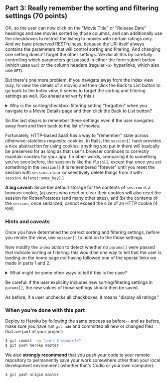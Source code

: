 
## Part 3: Really remember the sorting and filtering settings (70 points)

OK, so the user can now click on the "Movie Title" or "Release Date"
headings and see movies sorted by those columns, and can additionally
use the checkboxes to restrict the listing to movies with certain
ratings only. And we have preserved RESTfulness, because the URI
itself always contains the parameters that will control sorting and
filtering.  And changing one setting doesn't forget the other
settings.  We did all this by carefully controlling which parameters
get passed in either the form submit button (which uses `GET`) or the
column headers (regular `<a>` hyperlinks, which also use `GET`).

But there's one more problem. If you navigate away from the Index view (say, to view
the details of a movie) and then click the Back to List button to go
back to the Index view, it seems to forget the sorting and filtering
settings as well.  (Go ahead and verify this.)

<details>
<summary>
Why is the sorting/checkbox-filtering setting "forgotten" when you
navigate to a Movie Details page and then click the Back to List button?
</summary>
<blockquote>
The Back to List button is just a link for the RESTful route `GET
/movies`, but in parts 1 and 2, we have been adding extra parameters
to the route (in both the form submission and the column header links)
to encode those settings. 
</blockquote>
</details>

So the last step is to remember these settings even if the user
navigates away from and then back to the list of movies. 

Fortunately, HTTP-based SaaS has a way to "remember" state across
otherwise-stateless requests: cookies.  In Rails, the `session[]` hash
provides a nice abstraction for using cookies: anything you put in
there will basically be preserved for as long as that user's browser
continues to correctly maintain cookies for your app.
(In other words, comparing it to something you've seen before, the
session is like the `flash[]`, except that once you set 
something in the `session[]` it is remembered "forever" until you
reset the session with `session.clear` or selectively delete things
from it with `session.delete(:some_key)`.)

**A big caveat:** Since the default storage for the contents of
`session` is a browser cookie, (a) users who reset or
clear their cookies will also reset the session for RottenPotatoes
(and many other sites), and (b) the contents of the `session`, once
serialized, cannot exceed the size of an HTTP cookie (4 KiB).

### Hints and caveats

Once you have determined the correct sorting and filtering settings,
before you render the view, use `session[]` to hold on to the those settings.

Now modify the `index` action to detect whether _no_ `params[]` were
passed that indicate sorting or filtering: this would be one way to
tell that the user is landing on the home page _not_ having followed
one of the special links we made in parts 1 and 2. 

<details>
<summary>
What might be some other ways to tell if this is the case?
</summary>
<blockquote>
One possibility is to look at the HTTP `Referer` [sic] header, which
tells what page the user just came from when following a link.
(Exercise: check the Rails docs to learn how to get access to the
headers.)  However, to keep things at the same level of abstraction,
it's more reliable to use `params`.  We could, e.g., add a special
value in `params` for the links served on the home page that
explicitly marks the links as being on the home page, say
`params[:home]=1`.  Then the absence of `params[:home]` means the user
got to the home page from someplace else.
</blockquote>
</details>


Be  careful: If the user explicitly includes new sorting/filtering
settings in `params[]`, the new values of those settings should then
be saved.

As before, if a user unchecks all checkboxes, it means "display all ratings."

### When you're done with this part

Deploy to Heroku by following the same process as before-- and as
before, make sure you have run `git add` and committed all new or
changed files that are part of your project:

```sh
$ git commit -am "part 3 complete"
$ git push heroku master
```

We also **strongly recommend** that you push your code to your remote
repository to permanently save your work somewhere other than your
local development environment (whether that's Codio or your own computer):

```sh
$ git push origin master
```

